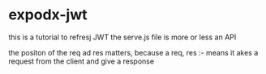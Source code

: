 # expodx-jwt
this is a tutorial to refresj JWT 
the serve.js file is more or less an API

the positon of the req ad res matters, 
because a req, res :- means it akes a request from the client and give a response 
